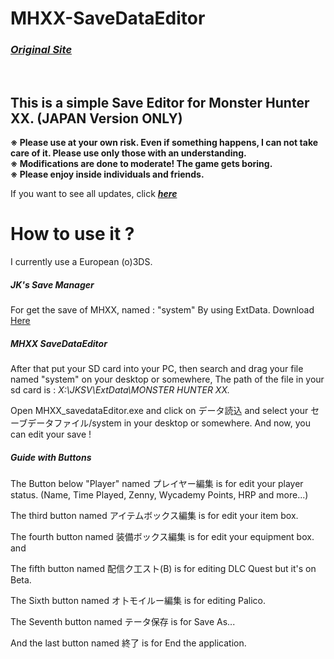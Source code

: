 <h1>MHXX-SaveDataEditor</h1>

<a href="http://ukkey3.blog33.fc2.com/blog-entry-722.html"><h3><strong><i>Original Site</i></strong></h3><a/><br />


<h2>This is a simple Save Editor for Monster Hunter XX. (JAPAN Version ONLY)</h2>




<strong>※ Please use at your own risk. Even if something happens, I can not take care of it. Please use only those with an understanding.<br />
※ Modifications are done to moderate! The game gets boring.<br />
※ Please enjoy inside individuals and friends.<br /></strong>

If you want to see all updates, click <a href="https://github.com/DolphiiineRe/MHXX-SaveDataEditor/wiki/Updates"><strong><i>here</i></strong></a>




<h1>How to use it ?</h1>

<p>I currently use a European (o)3DS.<br />

<h5>JK's Save Manager</h5>

For get the save of MHXX, named : "system" By using ExtData. Download <a href="https://github.com/J-D-K/JKSM/releases">Here</a>

<h5>MHXX SaveDataEditor</h5>

After that put your SD card into your PC, then search and drag your file named "system" on your desktop or somewhere, The path of the file in your sd card is : <i>X:\JKSV\ExtData\MONSTER HUNTER XX.</i><br />

Open MHXX_savedataEditor.exe and click on データ読込 and select your セーブデータファイル/system in your desktop or somewhere.
And now, you can edit your save ! 

<h5><strong>Guide with Buttons</strong></h5>

The Button below "Player" named プレイヤー編集 is for edit your player status. (Name, Time Played, Zenny, Wycademy Points, HRP and more...)

The third button named アイテムボックス編集 is for edit your item box.

The fourth button named 装備ボックス編集 is for edit your equipment box. and 

The fifth button named 配信ク工スト(B) is for editing DLC Quest but it's on Beta.

The Sixth button named オ卜モイルー編集 is for editing Palico.

The Seventh button named テータ保存 is for Save As...

And the last button named 終了 is for End the application.
